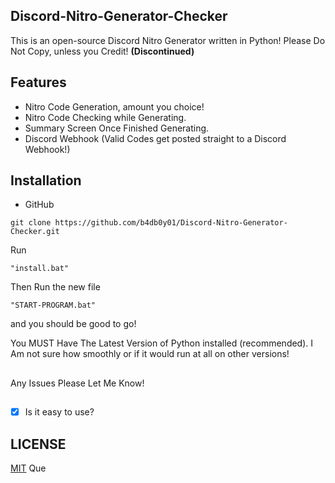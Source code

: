 ## Discord-Nitro-Generator-Checker
This is an open-source Discord Nitro Generator written in Python! Please Do Not Copy, unless you Credit! **(Discontinued)**
## Features
+ Nitro Code Generation, amount you choice!
+ Nitro Code Checking while Generating.
+ Summary Screen Once Finished Generating.
+ Discord Webhook (Valid Codes get posted straight to a Discord Webhook!)
## Installation
+ GitHub 
```
git clone https://github.com/b4db0y01/Discord-Nitro-Generator-Checker.git
```
Run 
```
"install.bat"
``` 
Then Run the new file
```
"START-PROGRAM.bat"
```
and you should be good to go!

You MUST Have The Latest Version of Python installed (recommended). I Am not sure how smoothly or if it would run at all on other versions!
##
Any Issues Please Let Me Know!
##
- [x] Is it easy to use?
## LICENSE
[MIT](LICENSE) Que
